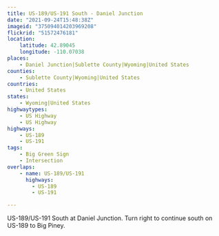 ```yaml
---
title: US-189/US-191 South - Daniel Junction
date: "2021-09-24T15:48:38Z"
imageid: "375094014203969208"
flickrid: "51572476181"
location:
    latitude: 42.89045
    longitude: -110.07038
places:
    - Daniel Junction|Sublette County|Wyoming|United States
counties:
    - Sublette County|Wyoming|United States
countries:
    - United States
states:
    - Wyoming|United States
highwaytypes:
    - US Highway
    - US Highway
highways:
    - US-189
    - US-191
tags:
    - Big Green Sign
    - Intersection
overlaps:
    - name: US-189/US-191
      highways:
        - US-189
        - US-191

---
```

US-189/US-191 South at Daniel Junction.  Turn right to continue south on US-189 to Big Piney.
